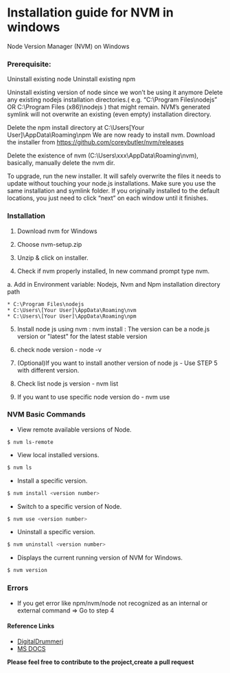 # Installation guide for NVM in windows
Node Version Manager (NVM) on Windows

### Prerequisite:

Uninstall existing node
Uninstall existing npm

Uninstall existing version of node since we won’t be using it anymore
Delete any existing nodejs installation directories.( e.g. “C:\Program Files\nodejs” OR C:\Program Files (x86)\nodejs ) that might remain. NVM’s generated symlink will not overwrite an existing (even empty) installation directory.

Delete the npm install directory at C:\Users\[Your User]\AppData\Roaming\npm We are now ready to install nvm. Download the installer from https://github.com/coreybutler/nvm/releases

Delete the existence of nvm (C:\Users\xxx\AppData\Roaming\nvm), basically, manually delete the nvm dir.

To upgrade, run the new installer. It will safely overwrite the files it needs to update without touching your node.js installations. Make sure you use the same installation and symlink folder. If you originally installed to the default locations, you just need to click “next” on each window until it finishes.


### Installation

 1. Download nvm for Windows

 2. Choose nvm-setup.zip

 3. Unzip & click on installer.

 4. Check if nvm properly installed, In new command prompt type nvm.

 a. Add in Environment variable: 
    Nodejs, Nvm and Npm installation directory path

    * C:\Program Files\nodejs 
    * C:\Users\[Your User]\AppData\Roaming\nvm
    * C:\Users\[Your User]\AppData\Roaming\npm

 5. Install node js using nvm : nvm install <version> : The version can be a node.js version or "latest" for the latest stable version

 6. check node version - node -v 

 7. (Optional)If you want to install another version of node js - Use STEP 5 with different version.

 8. Check list node js version - nvm list

 9. If you want to use specific node version do - nvm use <version>


###  NVM Basic Commands

+ View remote available versions of Node.

`$ nvm ls-remote`

+ View local installed versions.

```sh
$ nvm ls
```

+ Install a specific version.

```sh
$ nvm install <version number>
```

+ Switch to a specific version of Node.

```sh
$ nvm use <version number>
```

+ Uninstall a specific version.

```sh
$ nvm uninstall <version number>
```

+ Displays the current running version of NVM for Windows.

```sh
$ nvm version 
```

### Errors
  - If you get error like npm/nvm/node not recognized as an internal or external command => Go to step 4


#### Reference Links

* [DigitalDrummerj]
* [MS DOCS]

[DigitalDrummerj]: https://digitaldrummerj.me/windows-running-multiple-versions-of-node/
[MS DOCS]: https://docs.microsoft.com/en-us/windows/nodejs/setup-on-windows

**Please feel free to contribute to the project,create a pull request**

